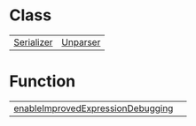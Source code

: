 # Class



|                                               |                                           |
| --------------------------------------------- | ----------------------------------------- |
| [Serializer](/debug/binding/class/serializer) | [Unparser](/debug/binding/class/unparser) |



# Function



|                                                                                                |     |
| ---------------------------------------------------------------------------------------------- | --- |
| [enableImprovedExpressionDebugging](/debug/binding/function/enableimprovedexpressiondebugging) |     |


